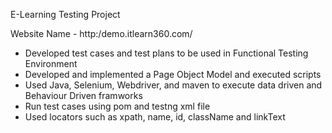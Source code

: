 E-Learning Testing Project

Website Name - http:/demo.itlearn360.com/
- Developed test cases and test plans to be used in Functional Testing Environment
- Developed and implemented a Page Object Model and executed scripts
- Used Java, Selenium, Webdriver, and maven to execute data driven and Behaviour Driven framworks
- Run test cases using pom and testng xml file
- Used locators such as xpath, name, id, className and linkText
